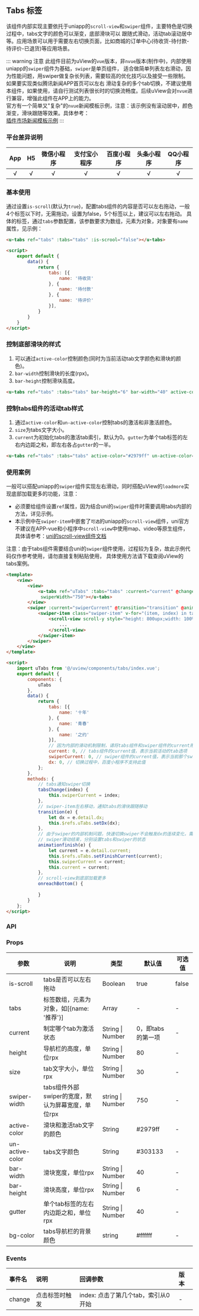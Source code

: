 ## Tabs 标签
该组件内部实现主要依托于uniapp的`scroll-view`和`swiper`组件，主要特色是切换过程中，tabs文字的颜色可以渐变，底部滑块可以
跟随式滑动，活动tab滚动居中等。应用场景可以用于需要左右切换页面，比如商城的订单中心(待收货-待付款-待评价-已退货)等应用场景。

::: warning 注意
此组件目前为uView的`vue`版本，非`nvue`版本(制作中)，内部使用uniapp的`swiper`组件为基础，`swiper`是单页组件，
适合做简单列表左右滑动，因为性能问题，用swiper做复杂长列表，需要较高的优化技巧以及接受一些限制。如果要实现类似腾讯新闻APP首页可以左右
滑动复杂的多个tab切换，不建议使用本组件，如果使用，请自行测试列表很长时的切换流畅度。后续uView会对`nvue`进行兼容，增强此组件在APP上的能力。  
官方有一个简单又"复杂"的`nvue`新闻模板示例，注意：该示例没有滚动居中，颜色渐变，滑块跟随等效果。具体参考：  
[插件市场新闻模板示例](https://ext.dcloud.net.cn/plugin?id=103)
:::

### 平台差异说明

|App|H5|微信小程序|支付宝小程序|百度小程序|头条小程序|QQ小程序|
|:-:|:-:|:-:|:-:|:-:|:-:|:-:|
|√|√|√|√|√|√|√|

### 基本使用

通过设置`is-scroll`(默认为`true`)，配置tabs组件的内容是否可以左右拖动，一般4个标签以下时，无需拖动，设置为false，5个标签以上，建议可以左右拖动。
具体的标签，通过`tabs`参数配置，该参数要求为数组，元素为对象，对象要有`name`属性，见示例：

```html
<u-tabs ref="tabs" :tabs="tabs" :is-scrool="false"></u-tabs>

<script>
	export default {
		data() {
			return {
				tabs: [{
					name: '待收货'
				}, {
					name: '待付款'
				}, {
					name: '待评价'
				}],
			}
		}
	}
</script>
```

### 控制底部滑块的样式

1. 可以通过`active-color`控制颜色(同时为当前活动tab文字颜色和滑块的颜色)。
2. `bar-width`控制滑块的长度(rpx)。
3. `bar-height`控制滑块高度。

```html
<u-tabs ref="tabs" :tabs="tabs" bar-height="6" bar-width="40" active-color="#2979ff"></u-tabs>
```

### 控制tabs组件的活动tab样式

1. 通过`active-color`和`un-active-color`控制tabs的激活和非激活颜色。
2. `size`为tabs文字大小。
3. `current`为初始化tabs的激活tab索引，默认为0。`gutter`为单个tab标签的左右内边距之和，即左右各占`gutter`的一半。
```html
<u-tabs ref="tabs" :tabs="tabs" active-color="#2979ff" un-active-color="#606266" size="30" current="0"></u-tabs>
```

### 使用案例
一般可以搭配uniapp的`swiper`组件实现左右滑动，同时搭配uView的`loadmore`实现底部加载更多的功能，注意：
- 必须要给组件设置`ref`属性，因为结合uni的`swiper`组件时需要调用tabs内部的方法，详见示例。   
- 本示例中在`swiper-item`中嵌套了`可选`的uniapp的`scroll-view`组件，uni官方不建议在APP-vue和小程序中`scroll-view`中使用map、video等原生组件，
具体请参考：[uni的scroll-view组件文档](https://uniapp.dcloud.io/component/scroll-view)    

注意：由于tabs组件需要结合uni的`swiper`组件使用，过程较为复杂，故此示例代码仅作参考使用，请勿直接复制粘贴使用，
具体使用方法请下载查阅uView的tabs案例。

```html
<template>
	<view>
		<view>
			<u-tabs ref="uTabs" :tabs="tabs" :current="current" @change="tabsChange" :isScrool="false"
			 swiperWidth="750"></u-tabs>
		</view>
		<swiper :current="swiperCurrent" @transition="transition" @animationfinish="animationfinish">
			<swiper-item class="swiper-item" v-for="(item, index) in tabs" :key="index">
				<scroll-view scroll-y style="height: 800upx;width: 100%;" @scrolltolower="onreachBottom">
					...
				</scroll-view>
			</swiper-item>
		</swiper>
	</view>
</template>

<script>
	import uTabs from '@/uview/components/tabs/index.vue';
	export default {
		components: {
			uTabs
		},
		data() {
			return {
				tabs: [{
					name: '十年'
				}, {
					name: '青春'
				}, {
					name: '之约'
				}],
				// 因为内部的滑动机制限制，请将tabs组件和swiper组件的current用不同变量赋值
				current: 0, // tabs组件的current值，表示当前活动的tab选项
				swiperCurrent: 0, // swiper组件的current值，表示当前那个swiper-item是活动的
				dx: 0, // 切换过程中，百度小程序不支持此值
			};
		},
		methods: {
			// tabs通知swiper切换
			tabsChange(index) {
				this.swiperCurrent = index;
			},
			// swiper-item左右移动，通知tabs的滑块跟随移动
			transition(e) {
				let dx = e.detail.dx;
				this.$refs.uTabs.setDx(dx);
			},
			// 由于swiper的内部机制问题，快速切换swiper不会触发dx的连续变化，需要在结束时重置状态
			// swiper滑动结束，分别设置tabs和swiper的状态
			animationfinish(e) {
				let current = e.detail.current;
				this.$refs.uTabs.setFinishCurrent(current);
				this.swiperCurrent = current;
				this.current = current;
			},
			// scroll-view到底部加载更多
			onreachBottom() {
				
			}
		}
	};
</script>
```

### API

### Props

| 参数          | 说明            | 类型            | 默认值             |  可选值   |
|-------------  |---------------- |---------------|------------------ |-------- |
| is-scroll | tabs是否可以左右拖动  | Boolean | true | false |
| tabs | 标签数组，元素为对象，如[{name: '推荐'}] | Array  | - | - |
| current | 制定哪个tab为激活状态 | String \| Number  | 0，即tabs的第一项 | - |
| height | 导航栏的高度，单位rpx | String \| Number  | 80 | - |
| size | tab文字大小，单位rpx | String \| Number  | 30 | - |
| swiper-width | tabs组件外部swiper的宽度，默认为屏幕宽度，单位rpx | string \| Number  | 750 | - |
| active-color | 滑块和激活tab文字的颜色  | String | #2979ff | - |
| un-active-color | tabs文字颜色 | String  | #303133 | - |
| bar-width | 滑块宽度，单位rpx | String \| Number  | 40 | - |
| bar-height | 滑块高度，单位rpx | String \| Number  | 6 | - |
| gutter | 单个tab标签的左右内边距之和，单位rpx | String \| Number  | 40 | - |
| bg-color | tabs导航栏的背景颜色 | string  | #ffffff | - |

### Events

|事件名|说明|回调参数|版本|
|:-|:-|:-|:-|
|change|点击标签时触发|index: 点击了第几个tab，索引从0开始|-|
